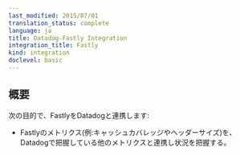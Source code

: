 ```yaml
---
last_modified: 2015/07/01
translation_status: complete
language: ja
title: Datadog-Fastly Integration
integration_title: Fastly
kind: integration
doclevel: basic
---
```


<!-- Connect to Fastly to:

See key Fastly metrics (like cache coverage and header size) in context with the rest of your Datadog metrics -->

## 概要


次の目的で、FastlyをDatadogと連携します:

* Fastlyのメトリクス(例:キャッシュカバレッジやヘッダーサイズ)を、Datadogで把握している他のメトリクスと連携し状況を把握する。
